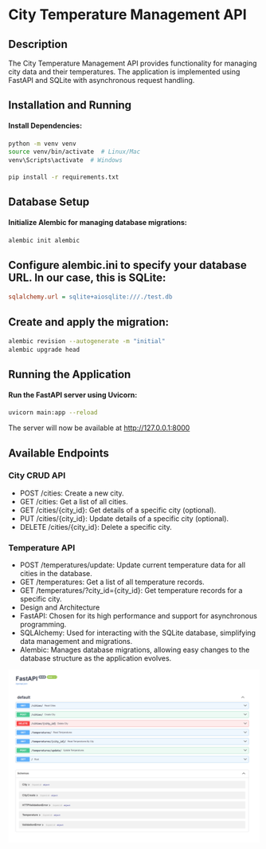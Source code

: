 # City Temperature Management API

## Description
The City Temperature Management API provides functionality for managing city data and their temperatures. The application is implemented using FastAPI and SQLite with asynchronous request handling.

## Installation and Running
#### Install Dependencies:

```bash
python -m venv venv
source venv/bin/activate  # Linux/Mac
venv\Scripts\activate  # Windows

pip install -r requirements.txt
```

## Database Setup
#### Initialize Alembic for managing database migrations:

```bash
alembic init alembic
```

## Configure alembic.ini to specify your database URL. In our case, this is SQLite:

```ini
sqlalchemy.url = sqlite+aiosqlite:///./test.db
```

## Create and apply the migration:

```bash
alembic revision --autogenerate -m "initial"
alembic upgrade head
```
## Running the Application
#### Run the FastAPI server using Uvicorn:

```bash
uvicorn main:app --reload
```
The server will now be available at http://127.0.0.1:8000

## Available Endpoints
### City CRUD API
- POST /cities: Create a new city.
- GET /cities: Get a list of all cities.
- GET /cities/{city_id}: Get details of a specific city (optional).
- PUT /cities/{city_id}: Update details of a specific city (optional).
- DELETE /cities/{city_id}: Delete a specific city.
### Temperature API
- POST /temperatures/update: Update current temperature data for all cities in the database.
- GET /temperatures: Get a list of all temperature records.
- GET /temperatures/?city_id={city_id}: Get temperature records for a specific city.
- Design and Architecture
- FastAPI: Chosen for its high performance and support for asynchronous programming.
- SQLAlchemy: Used for interacting with the SQLite database, simplifying data management and migrations.
- Alembic: Manages database migrations, allowing easy changes to the database structure as the application evolves.

![fast_api_prew.png](fast_api_prew.png)

